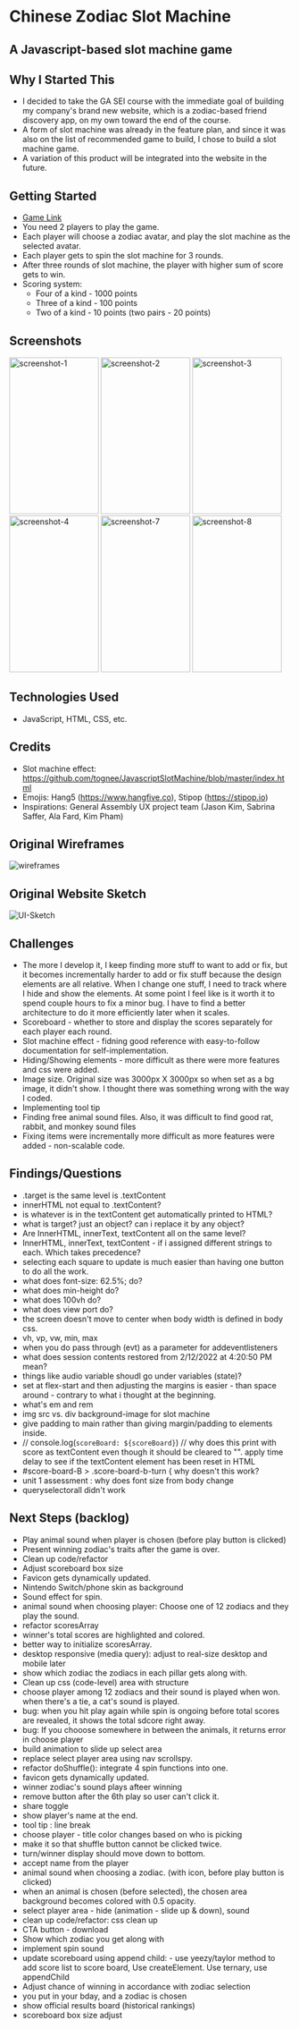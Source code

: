 # Chinese Zodiac Slot Machine

## A Javascript-based slot machine game

## Why I Started This
- I decided to take the GA SEI course with the immediate goal of building my company's brand new website, which is a zodiac-based friend discovery app, on my own toward the end of the course.
- A form of slot machine was already in the feature plan, and since it was also on the list of recommended game to build, I chose to build a slot machine game.
- A variation of this product will be integrated into the website in the future. 

## Getting Started
- <a href="https://chinese-zodiac-slot-machine.surge.sh/">Game Link</a>
- You need 2 players to play the game.
- Each player will choose a zodiac avatar, and play the slot machine as the selected avatar.
- Each player gets to spin the slot machine for 3 rounds.
- After three rounds of slot machine, the player with higher sum of score gets to win. 
- Scoring system: 
  - Four of a kind - 1000 points
  - Three of a kind - 100 points 
  - Two of a kind - 10 points (two pairs - 20 points)

## Screenshots
<img src="https://i.imgur.com/TGwyUzE.png" display="inline" width="160px" height="280x" alt="screenshot-1">
<img src="https://i.imgur.com/u6XYpsE.png" display="inline" width="160px" height="280x" alt="screenshot-2">
<img src="https://i.imgur.com/1i1WnUs.png" display="inline" width="160px" height="280x" alt="screenshot-3">
<img src="https://i.imgur.com/nxs5Zql.png" display="inline" width="160px" height="280x" alt="screenshot-4">
<img src="https://i.imgur.com/cDT2YrO.png" display="inline" width="160px" height="280x" alt="screenshot-7">
<img src="https://i.imgur.com/d2UmKmv.png" display="inline" width="160px" height="280x" alt="screenshot-8">

## Technologies Used 
- JavaScript, HTML, CSS, etc.

## Credits
- Slot machine effect: https://github.com/tognee/JavascriptSlotMachine/blob/master/index.html
- Emojis: Hang5 (https://www.hangfive.co), Stipop (https://stipop.io)
- Inspirations: General Assembly UX project team (Jason Kim, Sabrina Saffer, Ala Fard, Kim Pham)

## Original Wireframes
<img src="https://i.imgur.com/ceKYjms_d.webp?maxwidth=1520&fidelity=grand"  alt="wireframes">

## Original Website Sketch
<img src="https://i.imgur.com/odACAaA_d.webp?maxwidth=760&fidelity=grand" alt="UI-Sketch">

## Challenges
- The more I develop it, I keep finding more stuff to want to add or fix, but it becomes incrementally harder to add or fix stuff because the design elements are all relative. When I change one stuff, I need to track where I hide and show the elements. At some point I feel like is it worth it to spend couple hours to fix a minor bug. I have to find a better architecture to do it more efficiently later when it scales. 
- Scoreboard - whether to store and display the scores separately for each player each round.
- Slot machine effect - fidning good reference with easy-to-follow documentation for self-implementation.
- Hiding/Showing elements - more difficult as there were more features and css were added.
- Image size. Original size was 3000px X 3000px so when set as a bg image, it didn't show. I thought there was something wrong with the way I coded.
- Implementing tool tip
- Finding free animal sound files. Also, it was difficult to find good rat, rabbit, and monkey sound files
- Fixing items were incrementally more difficult as more features were added - non-scalable code.

## Findings/Questions
- .target is the same level is .textContent
- innerHTML not equal to .textContent?
- is whatever is in the textContent get automatically printed to HTML?
- what is target? just an object? can i replace it by any object?
- Are InnerHTML, innerText, textContent all on the same level?
- InnerHTML, innerText, textContent - if i assigned different strings to each. Which takes precedence?
- selecting each square to update is much easier than having one button to do all the work. 
- what does font-size: 62.5%; do?
- what does min-height do?
- what does 100vh do?
- what does view port do?
- the screen doesn't move to center when body width is defined in body css. 
- vh, vp, vw, min, max
- when you do pass through (evt) as a parameter for addeventlisteners
- what does session contents restored from 2/12/2022 at 4:20:50 PM mean?
- things like audio variable shoudl go under variables (state)?
- set at flex-start and then adjusting the margins is easier - than space around - contrary to what i thought at the beginning.
- what's em and rem
- img src vs. div background-image for slot machine
- give padding to main rather than giving margin/padding to  elements inside. 
- // console.log(`scoreBoard: ${scoreBoard}`) // why does this print with score as textContent even though it should be cleared to "". apply time delay to see if the textContent element has been reset in HTML
- #score-board-B > .score-board-b-turn { why doesn't this work?
- unit 1 assessment : why does font size from body change
- queryselectorall didn't work

## Next Steps (backlog)
- Play animal sound when player is chosen (before play button is clicked)
- Present winning zodiac's traits after the game is over. 
- Clean up code/refactor
- Adjust scoreboard box size
- Favicon gets dynamically updated. 
- Nintendo Switch/phone skin as background
- Sound effect for spin.
- animal sound when choosing player: Choose one of 12 zodiacs and they play the sound. 
- refactor scoresArray 
- winner's total scores are highlighted and colored.
- better way to initialize scoresArray.
- desktop responsive (media query): adjust to real-size desktop and mobile later
- show which zodiac the zodiacs in each pillar gets along with.
- Clean up css (code-level) area with structure
- choose player among 12 zodiacs and their sound is played when won. when there's a tie, a cat's sound is played. 
- bug: when you hit play again while spin is ongoing before total scores are revealed, it shows the total sdcore right away.
- bug: If you chooose somewhere in between the animals, it returns error in choose player
- build animation to slide up select area
- replace select player area using nav scrollspy.
- refactor doShuffle(): integrate 4 spin functions into one.
- favicon gets dynamically updated. 
- winner zodiac's sound plays afteer winning
- remove button after the 6th play so user can't click it. 
- share toggle
- show player's name at the end. 
- tool tip : line break
- choose player - title color changes based on who is picking
- make it so that shuffle button cannot be clicked twice. 
- turn/winner display should move down to bottom. 
- accept name from the player
- animal sound when choosing a zodiac. (with icon, before play button is clicked)
- when an animal is chosen (before selected), the chosen area background becomes colored with 0.5 opacity. 
- select player area - hide (animation - slide up & down), sound
- clean up code/refactor: css clean up
- CTA button - download
- Show which zodiac you get along with
- implement spin sound
- update scoreboard using append child: - use yeezy/taylor method to add score list to score board, Use createElement. Use ternary, use appendChild
- Adjust chance of winning in accordance with zodiac selection 
- you put in your bday, and a zodiac is chosen
- show official results board (historical rankings)
- scoreboard box size adjust